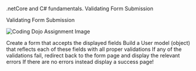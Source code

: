   
.netCore and C# fundamentals. Validating Form Submission 

Validating Form Submission


<img src="https://s3.amazonaws.com/General_V88/boomyeah2015/codingdojo/curriculum/content/chapter/ValidatingFormSubmission.png" alt="Coding Dojo Assignment Image">

Create a form that accepts the displayed fields
Build a User model (object) that reflects each of these fields with all proper validations
If any of the validations fail, redirect back to the form page and display the relevant errors
If there are no errors instead display a success page!
